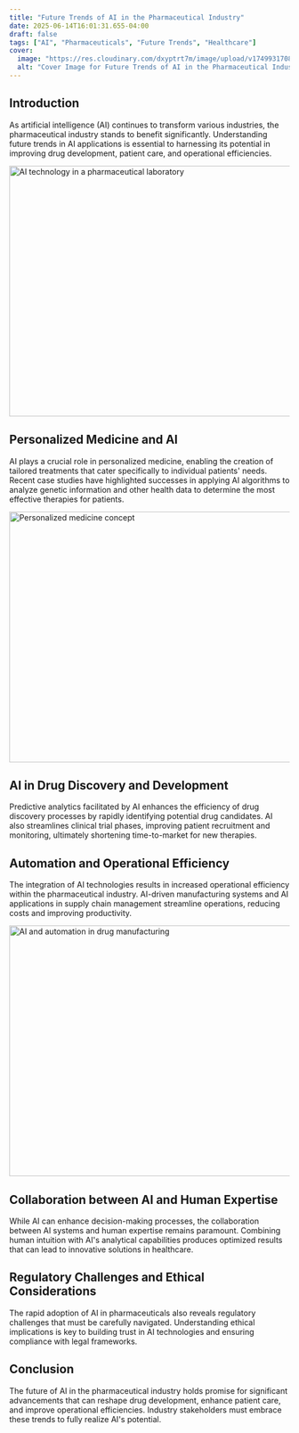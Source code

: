 ```yaml
---
title: "Future Trends of AI in the Pharmaceutical Industry"
date: 2025-06-14T16:01:31.655-04:00
draft: false
tags: ["AI", "Pharmaceuticals", "Future Trends", "Healthcare"]
cover:
  image: "https://res.cloudinary.com/dxyptrt7m/image/upload/v1749931708/sta596q6mmylyrnbmv5f.jpg"
  alt: "Cover Image for Future Trends of AI in the Pharmaceutical Industry"
---
```


## Introduction

As artificial intelligence (AI) continues to transform various industries, the pharmaceutical industry stands to benefit significantly. Understanding future trends in AI applications is essential to harnessing its potential in improving drug development, patient care, and operational efficiencies. 

<img src="https://res.cloudinary.com/dxyptrt7m/image/upload/v1749930650/hhzfohptv8dl0hruijwm.jpg" alt="AI technology in a pharmaceutical laboratory" width="800" height="450"/>

## Personalized Medicine and AI

AI plays a crucial role in personalized medicine, enabling the creation of tailored treatments that cater specifically to individual patients' needs. Recent case studies have highlighted successes in applying AI algorithms to analyze genetic information and other health data to determine the most effective therapies for patients.

<img src="https://res.cloudinary.com/dxyptrt7m/image/upload/v1749930742/tkqfbzduf8qydvgc9she.jpg" alt="Personalized medicine concept" width="800" height="450"/>

## AI in Drug Discovery and Development

Predictive analytics facilitated by AI enhances the efficiency of drug discovery processes by rapidly identifying potential drug candidates. AI also streamlines clinical trial phases, improving patient recruitment and monitoring, ultimately shortening time-to-market for new therapies.

## Automation and Operational Efficiency

The integration of AI technologies results in increased operational efficiency within the pharmaceutical industry. AI-driven manufacturing systems and AI applications in supply chain management streamline operations, reducing costs and improving productivity.

<img src="https://res.cloudinary.com/dxyptrt7m/image/upload/v1749930840/oxpjdobwtqhj1a5cjwxc.jpg" alt="AI and automation in drug manufacturing" width="800" height="450"/>

## Collaboration between AI and Human Expertise

While AI can enhance decision-making processes, the collaboration between AI systems and human expertise remains paramount. Combining human intuition with AI's analytical capabilities produces optimized results that can lead to innovative solutions in healthcare.

## Regulatory Challenges and Ethical Considerations

The rapid adoption of AI in pharmaceuticals also reveals regulatory challenges that must be carefully navigated. Understanding ethical implications is key to building trust in AI technologies and ensuring compliance with legal frameworks.

## Conclusion

The future of AI in the pharmaceutical industry holds promise for significant advancements that can reshape drug development, enhance patient care, and improve operational efficiencies. Industry stakeholders must embrace these trends to fully realize AI's potential.
